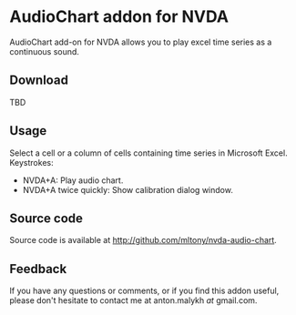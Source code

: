 # AudioChart addon for NVDA
AudioChart add-on for NVDA allows you to play excel time series as a continuous sound.
## Download
TBD

## Usage
Select a cell or a column of cells containing time series in Microsoft Excel.
Keystrokes:

* NVDA+A: Play audio chart.
* NVDA+A twice quickly: Show calibration dialog window.

## Source code
Source code is available at <http://github.com/mltony/nvda-audio-chart>.

## Feedback
If you have any questions or comments, or if you find this addon useful, please don't hesitate to contact me at anton.malykh *at* gmail.com.
